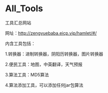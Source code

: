 # All_Tools
工具汇总网站

网址：http://zengyuebaba.eicp.vip/hamlet/#/

内含工具包括：

1.转换器：进制转换器，阴阳历转换器，图片转换器

2.便民工具：地图，中英翻译，天气预报

3.算法工具：MD5算法

4.算法添加工具，可以添加任何jar包算法
